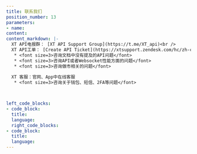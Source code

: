 ```yaml
---
title: 联系我们
position_number: 13
parameters:
- name:
content:
content_markdown: |-
  XT API电报群： [XT API Support Group](https://t.me/XT_api)<br />
  XT API工单： [Create API Ticket](https://xtsupport.zendesk.com/hc/zh-cn/requests/new?ticket_form_id=14988676408857)
   * <font size=3>咨询文档中没有提及的API问题</font>
   * <font size=3>咨询API或者Websocket性能方面的问题</font>
   * <font size=3>咨询做市相关的问题</font>
  
  XT 客服：官网、App中在线客服
   * <font size=3>咨询关于钱包、短信、2FA等问题</font>



left_code_blocks:
- code_block:
  title:
  language:
  right_code_blocks:
- code_block:
  title:
  language:
---
```


